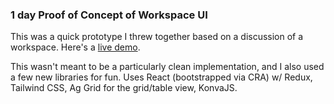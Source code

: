 
### 1 day Proof of Concept of Workspace UI
This was a quick prototype I threw together based on a discussion of a workspace. Here's a [live demo](https://nicmendoza.github.io/workspace-demo/build/).

This wasn't meant to be a particularly clean implementation, and I also used a few new libraries for fun. Uses React (bootstrapped via CRA) w/ Redux, Tailwind CSS, Ag Grid for the grid/table view, KonvaJS.

